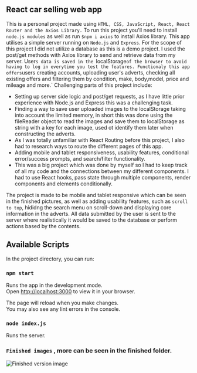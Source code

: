 ## React car selling web app

This is a personal project made using `HTML, CSS, JavaScript, React, React Router and the Axios Library.`
To run this project you'll need to install `node.js modules` as well as run `$npm i axios` to install Axios library.
This app utilises a simple server running on `Node.js` and `Express`.
For the scope of this project I did not utilize a database as this is a demo project.
I used the post/get methods with Axios library to send and retrieve data from my server.
User`s data is saved in the `localStorage` of the browser to avoid having to log in everytime you test the features.
Functionaly this app offers `users creating accounts, uploading user's adverts, checking all existing offers and filtering them by condition, make, body,model, price and mileage and more.`
Challenging parts of this project include:

- Setting up server side logic and post/get requests, as I have little prior experience with Node.js and Express this was a challenging task.
- Finding a way to save user uploaded images to the localStorage taking into account the limited memory, in short this was done using the fileReader object to read the images and save them to localStorage as string with a key for each image, used ot identify
  them later when constructing the adverts.
- As I was totally unfamiliar with React Routing before this project, I also had to research ways to route the different pages of this app.
- Adding mobile and tablet responsiveness, usability features, conditional error/success prompts, and search/filter functionality.
- This was a big project which was done by myself so I had to keep track of all my code and the connections between my different components. I had to use React hooks, pass state through multiple components, render components and elements conditionally.

The project is made to be mobile and tablet responsive which can be seen in the finished pictures, as well as adding usability features, such as `scroll to top`, hididng the search menu on scroll-down and displaying core information in the adverts.
All data submitted by the user is sent to the server where realistically it would be saved to the database or perform actions based by the contents.

## Available Scripts

In the project directory, you can run:

### `npm start`

Runs the app in the development mode.\
Open [http://localhost:3000](http://localhost:3000) to view it in your browser.

The page will reload when you make changes.\
You may also see any lint errors in the console.

### `node index.js`

Runs the server.


### `Finished images` , more can be seen in the finished folder.

![Finished version image](https://github.com/KChimev/Pitstop-React-Web-App/blob/main/Finished-pics/pit1.png?raw=true)
